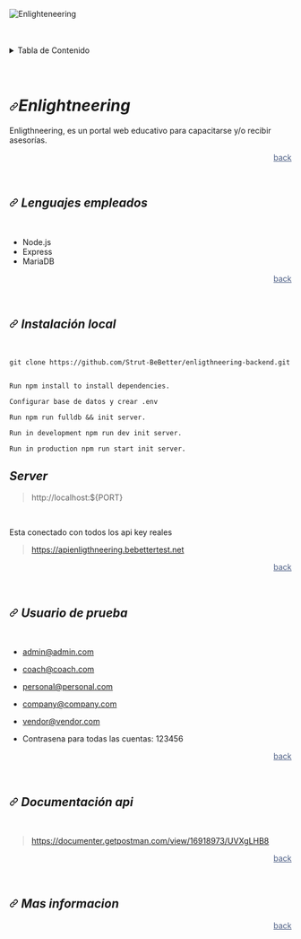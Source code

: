 ![Enlighteneering](https://www.devenli.bebettertest.net/assets/logo.png)

<br>
<br>
   <details>
  <summary href="#menu" id="menu">Tabla de Contenido</summary>
  <ul>
    <li class="content">
      <a href="#Simustream" class="content">¿Que es Enlighteneering?</a>
    </li>
    <li class="content">
      <a href="#Lenguajes-empleados" class="content">Lenguajes empleados</a>
    </li>
    <li class="content"><a href="#Local-Installation" class="content">Instalación local</a></li>
    <li class="content"><a href="#Link-de-prueba" class="content">Link de prueba</a></li>
    <li class="content"><a href="#Usuario-de-prueba" class="content">Usuarios de prueba</a></li>
    <li class="content"><a href="#Documentacion-api" class="content">Documentación api</a></li>
    <li class="content"><a href="#Mas-informacion" class="content">Mas información</a></li>
  </ul>
</details>
<br>
<br>

# <a id="Simustream" class="anchor" aria-hidden="true" href="#Simustream"><svg class="octicon octicon-link" viewBox="0 0 16 16" version="1.1" width="16" height="16" aria-hidden="true"><path fill-rule="evenodd" d="M7.775 3.275a.75.75 0 001.06 1.06l1.25-1.25a2 2 0 112.83 2.83l-2.5 2.5a2 2 0 01-2.83 0 .75.75 0 00-1.06 1.06 3.5 3.5 0 004.95 0l2.5-2.5a3.5 3.5 0 00-4.95-4.95l-1.25 1.25zm-4.69 9.64a2 2 0 010-2.83l2.5-2.5a2 2 0 012.83 0 .75.75 0 001.06-1.06 3.5 3.5 0 00-4.95 0l-2.5 2.5a3.5 3.5 0 004.95 4.95l1.25-1.25a.75.75 0 00-1.06-1.06l-1.25 1.25a2 2 0 01-2.83 0z"></path></svg></a>**_Enlightneering_**

Enligthneering, es un portal web educativo para capacitarse y/o recibir asesorías.   

<p class="back"><a href="#menu" class="back" >back</a></p>

<br>

## <a id="Lenguajes-empleados" class="anchor" aria-hidden="true" href="#Lenguajes-empleados"><svg class="octicon octicon-link" viewBox="0 0 16 16" version="1.1" width="16" height="16" aria-hidden="true"><path fill-rule="evenodd" d="M7.775 3.275a.75.75 0 001.06 1.06l1.25-1.25a2 2 0 112.83 2.83l-2.5 2.5a2 2 0 01-2.83 0 .75.75 0 00-1.06 1.06 3.5 3.5 0 004.95 0l2.5-2.5a3.5 3.5 0 00-4.95-4.95l-1.25 1.25zm-4.69 9.64a2 2 0 010-2.83l2.5-2.5a2 2 0 012.83 0 .75.75 0 001.06-1.06 3.5 3.5 0 00-4.95 0l-2.5 2.5a3.5 3.5 0 004.95 4.95l1.25-1.25a.75.75 0 00-1.06-1.06l-1.25 1.25a2 2 0 01-2.83 0z"></path></svg></a> **_Lenguajes empleados_**

<br>

* Node.js 
* Express      
* MariaDB   
      
<p class="back"><a href="#menu" class="back" >back</a></p>

<br>

## <a id="Local-Installation" class="anchor" aria-hidden="true" href="#Local-Installation"><svg class="octicon octicon-link" viewBox="0 0 16 16" version="1.1" width="16" height="16" aria-hidden="true"><path fill-rule="evenodd" d="M7.775 3.275a.75.75 0 001.06 1.06l1.25-1.25a2 2 0 112.83 2.83l-2.5 2.5a2 2 0 01-2.83 0 .75.75 0 00-1.06 1.06 3.5 3.5 0 004.95 0l2.5-2.5a3.5 3.5 0 00-4.95-4.95l-1.25 1.25zm-4.69 9.64a2 2 0 010-2.83l2.5-2.5a2 2 0 012.83 0 .75.75 0 001.06-1.06 3.5 3.5 0 00-4.95 0l-2.5 2.5a3.5 3.5 0 004.95 4.95l1.25-1.25a.75.75 0 00-1.06-1.06l-1.25 1.25a2 2 0 01-2.83 0z"></path></svg></a> **_Instalación local_** 

<br>

``` 
git clone https://github.com/Strut-BeBetter/enligthneering-backend.git


``` 
```
Run npm install to install dependencies.
```     
```
Configurar base de datos y crear .env
 ```
```
Run npm run fulldb && init server.
```
```
Run in development npm run dev init server.
```
```
Run in production npm run start init server.
```

   
  


   ## **_Server_** 

>http://localhost:${PORT}

<br>

 Esta conectado con todos los api key reales 

> https://apienligthneering.bebettertest.net 


<p class="back"><a href="#menu" class="back" >back</a></p>


<br>


## <a id="Usuario-de-prueba" class="anchor" aria-hidden="true" href="#Usuario-de-prueba"><svg class="octicon octicon-link" viewBox="0 0 16 16" version="1.1" width="16" height="16" aria-hidden="true"><path fill-rule="evenodd" d="M7.775 3.275a.75.75 0 001.06 1.06l1.25-1.25a2 2 0 112.83 2.83l-2.5 2.5a2 2 0 01-2.83 0 .75.75 0 00-1.06 1.06 3.5 3.5 0 004.95 0l2.5-2.5a3.5 3.5 0 00-4.95-4.95l-1.25 1.25zm-4.69 9.64a2 2 0 010-2.83l2.5-2.5a2 2 0 012.83 0 .75.75 0 001.06-1.06 3.5 3.5 0 00-4.95 0l-2.5 2.5a3.5 3.5 0 004.95 4.95l1.25-1.25a.75.75 0 00-1.06-1.06l-1.25 1.25a2 2 0 01-2.83 0z"></path></svg></a> **_Usuario de prueba_**
<br>

* admin@admin.com 
* coach@coach.com 
* personal@personal.com 
* company@company.com
*  vendor@vendor.com

* Contrasena para todas las cuentas: 123456


<p class="back"><a href="#menu" class="back" >back</a></p>


<br>


## <a id="Documentacion-api" class="anchor" aria-hidden="true" href="#Documentacion-api"><svg class="octicon octicon-link" viewBox="0 0 16 16" version="1.1" width="16" height="16" aria-hidden="true"><path fill-rule="evenodd" d="M7.775 3.275a.75.75 0 001.06 1.06l1.25-1.25a2 2 0 112.83 2.83l-2.5 2.5a2 2 0 01-2.83 0 .75.75 0 00-1.06 1.06 3.5 3.5 0 004.95 0l2.5-2.5a3.5 3.5 0 00-4.95-4.95l-1.25 1.25zm-4.69 9.64a2 2 0 010-2.83l2.5-2.5a2 2 0 012.83 0 .75.75 0 001.06-1.06 3.5 3.5 0 00-4.95 0l-2.5 2.5a3.5 3.5 0 004.95 4.95l1.25-1.25a.75.75 0 00-1.06-1.06l-1.25 1.25a2 2 0 01-2.83 0z"></path></svg></a> **_Documentación api_**

<br>

> https://documenter.getpostman.com/view/16918973/UVXgLHB8
<p class="back"><a href="#menu" class="back" >back</a></p>

<br>

## <a id="Mas-informacion" class="anchor" aria-hidden="true" href="#Mas-informacion"><svg class="octicon octicon-link" viewBox="0 0 16 16" version="1.1" width="16" height="16" aria-hidden="true"><path fill-rule="evenodd" d="M7.775 3.275a.75.75 0 001.06 1.06l1.25-1.25a2 2 0 112.83 2.83l-2.5 2.5a2 2 0 01-2.83 0 .75.75 0 00-1.06 1.06 3.5 3.5 0 004.95 0l2.5-2.5a3.5 3.5 0 00-4.95-4.95l-1.25 1.25zm-4.69 9.64a2 2 0 010-2.83l2.5-2.5a2 2 0 012.83 0 .75.75 0 001.06-1.06 3.5 3.5 0 00-4.95 0l-2.5 2.5a3.5 3.5 0 004.95 4.95l1.25-1.25a.75.75 0 00-1.06-1.06l-1.25 1.25a2 2 0 01-2.83 0z"></path></svg></a> **_Mas informacion_**

>

<p class="back"><a href="#menu" class="back" >back</a></p>

<br>

<style>
   
.content { color: #4B5D84;  ; font-size:110% ; text-decoration: none;}

.content :hover { color:black; font-size:110%; border-bottom: 2px, red; text-decoration: none;  border-right: 5px solid #4B5D84}  

.title {color:black; font-size:20px}

.back {color:#4B5D84; text-align:	right; }

.back :hover{color:black; text-decoration:none}
   
</style>   
  

